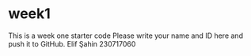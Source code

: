 # week1
This is a week one starter code 
Please write your name and ID here and push it to GitHub.
Elif Şahin 230717060
